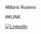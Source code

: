 #Mario Roseno

##LINK

[![LinkedIn](https://img.shields.io/badge/LinkedIn-0077B5?style=for-the-badge&logo=linkedin&logoColor=white)](https://www.linkedin.com/in/devmaroba/)

